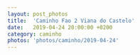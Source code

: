 ```yaml
---
layout: post_photos
title:  'Caminho Fao 2 Viana do Castelo'
date:   2019-04-24 20:00:00 +0200
category: caminho
photos: 'photos/caminho/2019-04-24'
---
```


